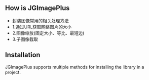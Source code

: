 ## How is JGImagePlus

- 封装图像常用的相关处理方法
- 1.通过URL获取网络图片的大小
- 2.图像缩放(固定大小、等比、最短边)
- 3.子图像截取

## Installation
JGImagePlus supports multiple methods for installing the library in a project.

